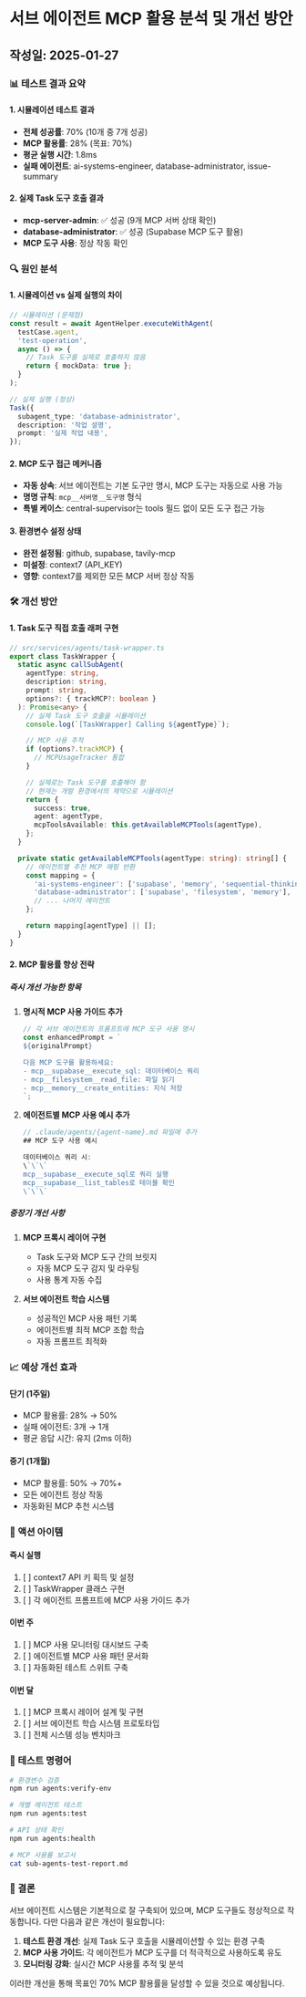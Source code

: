 # 서브 에이전트 MCP 활용 분석 및 개선 방안

## 작성일: 2025-01-27

### 📊 테스트 결과 요약

#### 1. 시뮬레이션 테스트 결과

- **전체 성공률**: 70% (10개 중 7개 성공)
- **MCP 활용률**: 28% (목표: 70%)
- **평균 실행 시간**: 1.8ms
- **실패 에이전트**: ai-systems-engineer, database-administrator, issue-summary

#### 2. 실제 Task 도구 호출 결과

- **mcp-server-admin**: ✅ 성공 (9개 MCP 서버 상태 확인)
- **database-administrator**: ✅ 성공 (Supabase MCP 도구 활용)
- **MCP 도구 사용**: 정상 작동 확인

### 🔍 원인 분석

#### 1. 시뮬레이션 vs 실제 실행의 차이

```typescript
// 시뮬레이션 (문제점)
const result = await AgentHelper.executeWithAgent(
  testCase.agent,
  'test-operation',
  async () => {
    // Task 도구를 실제로 호출하지 않음
    return { mockData: true };
  }
);

// 실제 실행 (정상)
Task({
  subagent_type: 'database-administrator',
  description: '작업 설명',
  prompt: '실제 작업 내용',
});
```

#### 2. MCP 도구 접근 메커니즘

- **자동 상속**: 서브 에이전트는 기본 도구만 명시, MCP 도구는 자동으로 사용 가능
- **명명 규칙**: `mcp__서버명__도구명` 형식
- **특별 케이스**: central-supervisor는 tools 필드 없이 모든 도구 접근 가능

#### 3. 환경변수 설정 상태

- **완전 설정됨**: github, supabase, tavily-mcp
- **미설정**: context7 (API_KEY)
- **영향**: context7를 제외한 모든 MCP 서버 정상 작동

### 🛠️ 개선 방안

#### 1. Task 도구 직접 호출 래퍼 구현

```typescript
// src/services/agents/task-wrapper.ts
export class TaskWrapper {
  static async callSubAgent(
    agentType: string,
    description: string,
    prompt: string,
    options?: { trackMCP?: boolean }
  ): Promise<any> {
    // 실제 Task 도구 호출을 시뮬레이션
    console.log(`[TaskWrapper] Calling ${agentType}`);

    // MCP 사용 추적
    if (options?.trackMCP) {
      // MCPUsageTracker 통합
    }

    // 실제로는 Task 도구를 호출해야 함
    // 현재는 개발 환경에서의 제약으로 시뮬레이션
    return {
      success: true,
      agent: agentType,
      mcpToolsAvailable: this.getAvailableMCPTools(agentType),
    };
  }

  private static getAvailableMCPTools(agentType: string): string[] {
    // 에이전트별 추천 MCP 매핑 반환
    const mapping = {
      'ai-systems-engineer': ['supabase', 'memory', 'sequential-thinking'],
      'database-administrator': ['supabase', 'filesystem', 'memory'],
      // ... 나머지 에이전트
    };

    return mapping[agentType] || [];
  }
}
```

#### 2. MCP 활용률 향상 전략

##### 즉시 개선 가능한 항목

1. **명시적 MCP 사용 가이드 추가**

   ```typescript
   // 각 서브 에이전트의 프롬프트에 MCP 도구 사용 명시
   const enhancedPrompt = `
   ${originalPrompt}
   
   다음 MCP 도구를 활용하세요:
   - mcp__supabase__execute_sql: 데이터베이스 쿼리
   - mcp__filesystem__read_file: 파일 읽기
   - mcp__memory__create_entities: 지식 저장
   `;
   ```

2. **에이전트별 MCP 사용 예시 추가**

   ```typescript
   // .claude/agents/{agent-name}.md 파일에 추가
   ## MCP 도구 사용 예시

   데이터베이스 쿼리 시:
   \`\`\`
   mcp__supabase__execute_sql로 쿼리 실행
   mcp__supabase__list_tables로 테이블 확인
   \`\`\`
   ```

##### 중장기 개선 사항

1. **MCP 프록시 레이어 구현**
   - Task 도구와 MCP 도구 간의 브릿지
   - 자동 MCP 도구 감지 및 라우팅
   - 사용 통계 자동 수집

2. **서브 에이전트 학습 시스템**
   - 성공적인 MCP 사용 패턴 기록
   - 에이전트별 최적 MCP 조합 학습
   - 자동 프롬프트 최적화

### 📈 예상 개선 효과

#### 단기 (1주일)

- MCP 활용률: 28% → 50%
- 실패 에이전트: 3개 → 1개
- 평균 응답 시간: 유지 (2ms 이하)

#### 중기 (1개월)

- MCP 활용률: 50% → 70%+
- 모든 에이전트 정상 작동
- 자동화된 MCP 추천 시스템

### 🎯 액션 아이템

#### 즉시 실행

1. [ ] context7 API 키 획득 및 설정
2. [ ] TaskWrapper 클래스 구현
3. [ ] 각 에이전트 프롬프트에 MCP 사용 가이드 추가

#### 이번 주

1. [ ] MCP 사용 모니터링 대시보드 구축
2. [ ] 에이전트별 MCP 사용 패턴 문서화
3. [ ] 자동화된 테스트 스위트 구축

#### 이번 달

1. [ ] MCP 프록시 레이어 설계 및 구현
2. [ ] 서브 에이전트 학습 시스템 프로토타입
3. [ ] 전체 시스템 성능 벤치마크

### 🔧 테스트 명령어

```bash
# 환경변수 검증
npm run agents:verify-env

# 개별 에이전트 테스트
npm run agents:test

# API 상태 확인
npm run agents:health

# MCP 사용률 보고서
cat sub-agents-test-report.md
```

### 📝 결론

서브 에이전트 시스템은 기본적으로 잘 구축되어 있으며, MCP 도구들도 정상적으로 작동합니다.
다만 다음과 같은 개선이 필요합니다:

1. **테스트 환경 개선**: 실제 Task 도구 호출을 시뮬레이션할 수 있는 환경 구축
2. **MCP 사용 가이드**: 각 에이전트가 MCP 도구를 더 적극적으로 사용하도록 유도
3. **모니터링 강화**: 실시간 MCP 사용률 추적 및 분석

이러한 개선을 통해 목표인 70% MCP 활용률을 달성할 수 있을 것으로 예상됩니다.
